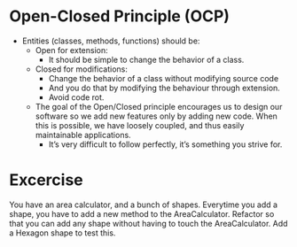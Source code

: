 # Open-Closed Principle (OCP)

* Entities (classes, methods, functions) should be:
    * Open for extension:
      * It should be simple to change the behavior of a class.
    * Closed for modifications:
      * Change the behavior of a class without modifying source code
      * And you do that by modifying the behaviour through extension.
      * Avoid code rot.
    * The goal of the Open/Closed principle encourages us to design our software so we add new features only by adding new code. When this is possible, we have loosely coupled, and thus easily maintainable applications.
      * It’s very difficult to follow perfectly, it’s something you strive for.

# Excercise
You have an area calculator, and a bunch of shapes. Everytime you add a shape, you have to add a new method to the AreaCalculator. Refactor so that you can add any shape without having to touch the AreaCalculator. Add a Hexagon shape to test this. 